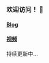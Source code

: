 ### 欢迎访问！ 👋

#### [Blog](https://sma2lbao.github.io/blog)

#### [视频](https://sma2lbao.github.io/)

持续更新中...

<!--
**sma2lbao/sma2lbao** is a ✨ _special_ ✨ repository because its `README.md` (this file) appears on your GitHub profile.

Here are some ideas to get you started:

- 🔭 I’m currently working on ...
- 🌱 I’m currently learning ...
- 👯 I’m looking to collaborate on ...
- 🤔 I’m looking for help with ...
- 💬 Ask me about ...
- 📫 How to reach me: ...
- 😄 Pronouns: ...
- ⚡ Fun fact: ...
-->

